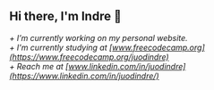 ## Hi there, I'm **Indre** 👋

_+ I’m currently working on my personal website._ <br> 
_+ I'm currently studying at [www.freecodecamp.org](https://www.freecodecamp.org/juodindre)_ <br>
_+ Reach me at [www.linkedin.com/in/juodindre](https://www.linkedin.com/in/juodindre/)_



<!--
**juodindre/juodindre** is a ✨ _special_ ✨ repository because its `README.md` (this file) appears on your GitHub profile.

Here are some ideas to get you started:

- 🔭 I’m currently working on ...
- 🌱 I’m currently learning ...
- 👯 I’m looking to collaborate on ...
- 🤔 I’m looking for help with ...
- 💬 Ask me about ...
- 📫 How to reach me: ...
- 😄 Pronouns: ...
- ⚡ Fun fact: ...
-->
